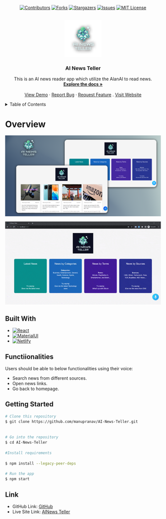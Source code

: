 <div align="center">

[![Contributors][contributors-shield]][contributors-url]
[![Forks][forks-shield]][forks-url]
[![Stargazers][stars-shield]][stars-url]
[![Issues][issues-shield]][issues-url]
[![MIT License][license-shield]][license-url]

</div>

<!-- PROJECT LOGO -->
<br />
<div align="center">

  <a href="https://github.com/manupranav/AI-News-Teller">
    <img src="media/logo.png" alt="Logo" width="120" height="120">
  </a>

<h3 align="center">AI News Teller</h3>

  <p align="center">
    This is an AI news reader app which utilize the AlanAI to read news.
    <br />
    <a href="https://github.com/manupranav/AI-News-Teller"><strong>Explore the docs »</strong></a>
    <br />
    <br />
    <a href="https://github.com/manupranav/AI-News-Teller">View Demo</a>
    ·
    <a href="https://github.com/manupranav/AI-News-Teller/issues">Report Bug</a>
    ·
    <a href="https://github.com/manupranav/AI-News-Teller/issues">Request Feature</a>
    .
    <a href="https://ainews-teller.netlify.app/">Visit Website</a>
  </p>
</div>

<!-- TABLE OF CONTENTS -->
<details>
  <summary>Table of Contents</summary>
  <ol>
    <li>
      <a href="#overview">Overview</a>
    </li>
        <li><a href="#built-with">Built With</a></li>
    <li>
      <a href="#getting-started">Getting Started</a>
      <li><a href="#functionalities">Functionalities</a></li>
    <li><a href="#links">Links</a></li>
  </ol>
</details>

<!-- Overview -->

# Overview

[![AI-News-Teller Preview][product-preview]](https://github.com/manupranav/AI-News-Teller/blob/main/media/preview.png)

<p align="center">
  <img src="media/demo.gif" alt="Dspace demo gif" />
</p>

## Built With

- [![React][react.js]][react-url]
- [![MaterialUI][materialui]][materialui-url]
- [![Netlify][netlify.com]][netlify-url]

## Functiionalities

Users should be able to below functionalities using their voice:

- Search news from different sources.
- Open news links.
- Go back to homepage.

<!-- GETTING STARTED -->

## Getting Started

```bash
# Clone this repository
$ git clone https://github.com/manupranav/AI-News-Teller.git


# Go into the repository
$ cd AI-News-Teller

#Install requirements

$ npm install --legacy-peer-deps

# Run the app
$ npm start
```

<!-- LINK -->

## Link

- GitHub Link: [GitHub](https://github.com/manupranav/AI-News-Teller)
- Live Site Link: [AINews Teller](https://ainews-teller.netlify.app/)

<!-- MARKDOWN LINKS & IMAGES -->
<!-- https://www.markdownguide.org/basic-syntax/#reference-style-links -->

[contributors-shield]: https://img.shields.io/github/contributors/manupranav/AI-News-Teller.svg?style=for-the-badge
[contributors-url]: https://github.com/manupranav/AI-News-Teller/graphs/contributors
[forks-shield]: https://img.shields.io/github/forks/manupranav/AI-News-Teller.svg?style=for-the-badge
[forks-url]: https://github.com/manupranav/AI-News-Teller/network/members
[stars-shield]: https://img.shields.io/github/stars/manupranav/AI-News-Teller.svg?style=for-the-badge
[stars-url]: https://github.com/manupranav/AI-News-Teller/stargazers
[issues-shield]: https://img.shields.io/github/issues/manupranav/AI-News-Teller.svg?style=for-the-badge
[issues-url]: https://github.com/manupranav/AI-News-Teller/issues
[license-shield]: https://img.shields.io/github/license/manupranav/AI-News-Teller.svg?style=for-the-badge
[license-url]: https://github.com/manupranav/AI-News-Teller/blob/master/LICENSE.txt
[linkedin-shield]: https://img.shields.io/badge/-LinkedIn-black.svg?style=for-the-badge&logo=linkedin&colorB=555
[linkedin-url]: https://linkedin.com/in/linkedin_username
[product-screenshot]: images/screenshot.png
[next.js]: https://img.shields.io/badge/next.js-000000?style=for-the-badge&logo=nextdotjs&logoColor=white
[next-url]: https://nextjs.org/
[react.js]: https://img.shields.io/badge/REACT%20JS-000000?style=for-the-badge&logo=REACT&logoColor=61DBFB
[react-url]: https://reactjs.org/
[materialui]: https://img.shields.io/badge/Material%20UI-293462?style=for-the-badge&logo=mui&logoColor=E7F6F2
[materialui-url]: https://mui.com/
[vue.js]: https://img.shields.io/badge/Vue.js-35495E?style=for-the-badge&logo=vuedotjs&logoColor=4FC08D
[vue-url]: https://vuejs.org/
[angular.io]: https://img.shields.io/badge/Angular-DD0031?style=for-the-badge&logo=angular&logoColor=white
[angular-url]: https://angular.io/
[svelte.dev]: https://img.shields.io/badge/Svelte-4A4A55?style=for-the-badge&logo=svelte&logoColor=FF3E00
[svelte-url]: https://svelte.dev/
[laravel.com]: https://img.shields.io/badge/Laravel-FF2D20?style=for-the-badge&logo=laravel&logoColor=white
[laravel-url]: https://laravel.com
[bootstrap.com]: https://img.shields.io/badge/Bootstrap-563D7C?style=for-the-badge&logo=bootstrap&logoColor=white
[bootstrap-url]: https://getbootstrap.com
[django.com]: https://img.shields.io/badge/Django-092E20?style=for-the-badge&logo=django&logoColor=white
[django-url]: https://www.djangoproject.com/
[sqlite.com]: https://img.shields.io/badge/SQLite-07405E?style=for-the-badge&logo=sqlite&logoColor=white
[sqlite-url]: https://www.sqlite.org/index.html
[postgresql.com]: https://img.shields.io/badge/PostgreSQL-316192?style=for-the-badge&logo=postgresql&logoColor=white
[postgresql-url]: https://www.postgresql.org/
[jquery.com]: https://img.shields.io/badge/jQuery-0769AD?style=for-the-badge&logo=jquery&logoColor=white
[jquery-url]: https://jquery.com
[netlify.com]: https://img.shields.io/badge/Netlify-00C7B7?style=for-the-badge&logo=netlify&logoColor=white
[netlify-url]: https://netlify.com
[python.org]: https://img.shields.io/badge/Python-14354C?style=for-the-badge&logo=python&logoColor=white
[python-url]: https://www.python.org/
[product-preview]: media/preview.png
[product-video]: media/demo.gif
